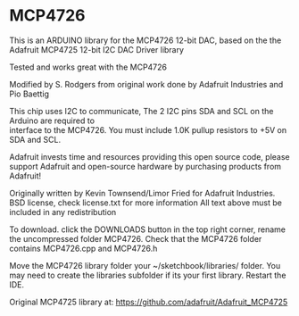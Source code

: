 MCP4726
================

This is an ARDUINO library for the MCP4726 12-bit DAC, based on the
the Adafruit MCP4725 12-bit I2C DAC Driver library

Tested and works great with the MCP4726

Modified by S. Rodgers from original work done by Adafruit Industries and Pio Baettig

This chip uses I2C to communicate, The 2 I2C pins SDA and SCL on the Arduino are required to  
interface to the MCP4726. You must include 1.0K pullup resistors to +5V on SDA and SCL.

Adafruit invests time and resources providing this open source code, 
please support Adafruit and open-source hardware by purchasing 
products from Adafruit!

Originally written by Kevin Townsend/Limor Fried for Adafruit Industries.  
BSD license, check license.txt for more information
All text above must be included in any redistribution

To download. click the DOWNLOADS button in the top right corner, rename the uncompressed folder MCP4726. 
Check that the MCP4726 folder contains MCP4726.cpp and MCP4726.h

Move the MCP4726 library folder your ~/sketchbook/libraries/ folder. 
You may need to create the libraries subfolder if its your first library. Restart the IDE.

Original MCP4725 library at:
https://github.com/adafruit/Adafruit_MCP4725
